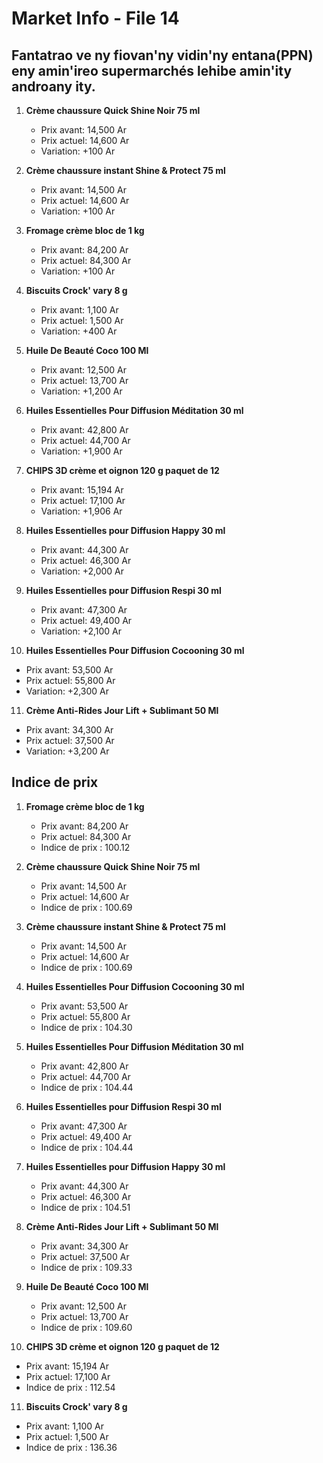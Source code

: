 # Market Info - File 14

## Fantatrao ve ny fiovan'ny vidin'ny entana(PPN) eny amin'ireo supermarchés lehibe amin'ity androany ity.

1. **Crème chaussure Quick Shine Noir 75 ml**
   - Prix avant: 14,500 Ar
   - Prix actuel: 14,600 Ar
   - Variation: +100 Ar

2. **Crème chaussure instant Shine & Protect 75 ml**
   - Prix avant: 14,500 Ar
   - Prix actuel: 14,600 Ar
   - Variation: +100 Ar

3. **Fromage crème bloc de 1 kg**
   - Prix avant: 84,200 Ar
   - Prix actuel: 84,300 Ar
   - Variation: +100 Ar

4. **Biscuits Crock' vary 8 g**
   - Prix avant: 1,100 Ar
   - Prix actuel: 1,500 Ar
   - Variation: +400 Ar

5. **Huile De Beauté Coco 100 Ml**
   - Prix avant: 12,500 Ar
   - Prix actuel: 13,700 Ar
   - Variation: +1,200 Ar

6. **Huiles Essentielles Pour Diffusion Méditation 30 ml**
   - Prix avant: 42,800 Ar
   - Prix actuel: 44,700 Ar
   - Variation: +1,900 Ar

7. **CHIPS 3D crème et oignon 120 g paquet de 12**
   - Prix avant: 15,194 Ar
   - Prix actuel: 17,100 Ar
   - Variation: +1,906 Ar

8. **Huiles Essentielles pour Diffusion Happy 30 ml**
   - Prix avant: 44,300 Ar
   - Prix actuel: 46,300 Ar
   - Variation: +2,000 Ar

9. **Huiles Essentielles pour Diffusion Respi 30 ml**
   - Prix avant: 47,300 Ar
   - Prix actuel: 49,400 Ar
   - Variation: +2,100 Ar

10. **Huiles Essentielles Pour Diffusion Cocooning 30 ml**
   - Prix avant: 53,500 Ar
   - Prix actuel: 55,800 Ar
   - Variation: +2,300 Ar

11. **Crème Anti-Rides Jour Lift + Sublimant 50 Ml**
   - Prix avant: 34,300 Ar
   - Prix actuel: 37,500 Ar
   - Variation: +3,200 Ar



## Indice de prix

1. **Fromage crème bloc de 1 kg**
   - Prix avant: 84,200 Ar
   - Prix actuel: 84,300 Ar
   - Indice de prix : 100.12

2. **Crème chaussure Quick Shine Noir 75 ml**
   - Prix avant: 14,500 Ar
   - Prix actuel: 14,600 Ar
   - Indice de prix : 100.69

3. **Crème chaussure instant Shine & Protect 75 ml**
   - Prix avant: 14,500 Ar
   - Prix actuel: 14,600 Ar
   - Indice de prix : 100.69

4. **Huiles Essentielles Pour Diffusion Cocooning 30 ml**
   - Prix avant: 53,500 Ar
   - Prix actuel: 55,800 Ar
   - Indice de prix : 104.30

5. **Huiles Essentielles Pour Diffusion Méditation 30 ml**
   - Prix avant: 42,800 Ar
   - Prix actuel: 44,700 Ar
   - Indice de prix : 104.44

6. **Huiles Essentielles pour Diffusion Respi 30 ml**
   - Prix avant: 47,300 Ar
   - Prix actuel: 49,400 Ar
   - Indice de prix : 104.44

7. **Huiles Essentielles pour Diffusion Happy 30 ml**
   - Prix avant: 44,300 Ar
   - Prix actuel: 46,300 Ar
   - Indice de prix : 104.51

8. **Crème Anti-Rides Jour Lift + Sublimant 50 Ml**
   - Prix avant: 34,300 Ar
   - Prix actuel: 37,500 Ar
   - Indice de prix : 109.33

9. **Huile De Beauté Coco 100 Ml**
   - Prix avant: 12,500 Ar
   - Prix actuel: 13,700 Ar
   - Indice de prix : 109.60

10. **CHIPS 3D crème et oignon 120 g paquet de 12**
   - Prix avant: 15,194 Ar
   - Prix actuel: 17,100 Ar
   - Indice de prix : 112.54

11. **Biscuits Crock' vary 8 g**
   - Prix avant: 1,100 Ar
   - Prix actuel: 1,500 Ar
   - Indice de prix : 136.36

